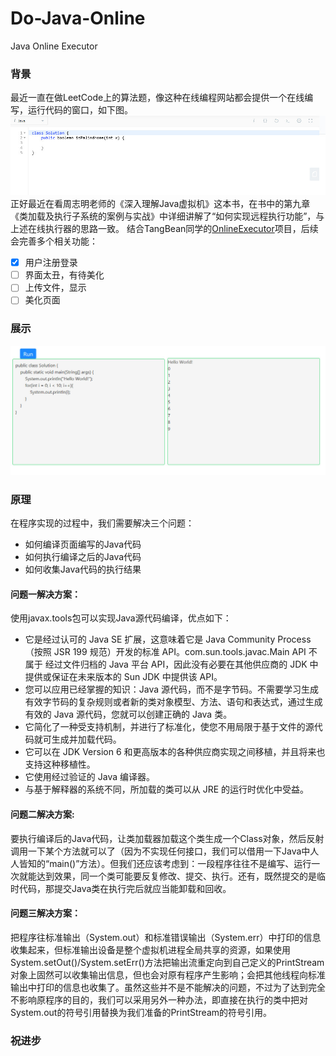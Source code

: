 # Do-Java-Online
Java Online Executor
### 背景
最近一直在做LeetCode上的算法题，像这种在线编程网站都会提供一个在线编写，运行代码的窗口，如下图。
![img/1.jpg](img/1.jpg)
正好最近在看周志明老师的《深入理解Java虚拟机》这本书，在书中的第九章《类加载及执行子系统的案例与实战》中详细讲解了“如何实现远程执行功能”，与上述在线执行器的思路一致。
结合TangBean同学的[OnlineExecutor](https://github.com/TangBean/OnlineExecutor)项目，后续会完善多个相关功能：
- [X] 用户注册登录
- [ ] 界面太丑，有待美化
- [ ] 上传文件，显示
- [ ] 美化页面
### 展示
![img/2.jpg](img/2.jpg)
### 原理
在程序实现的过程中，我们需要解决三个问题：
- 如何编译页面编写的Java代码
- 如何执行编译之后的Java代码
- 如何收集Java代码的执行结果

#### 问题一解决方案：
使用javax.tools包可以实现Java源代码编译，优点如下：
- 它是经过认可的 Java SE 扩展，这意味着它是 Java Community Process（按照 JSR 199 规范）开发的标准 API。com.sun.tools.javac.Main API 不属于 经过文件归档的 Java 平台 API，因此没有必要在其他供应商的 JDK 中提供或保证在未来版本的 Sun JDK 中提供该 API。
- 您可以应用已经掌握的知识：Java 源代码，而不是字节码。不需要学习生成有效字节码的复杂规则或者新的类对象模型、方法、语句和表达式，通过生成有效的 Java 源代码，您就可以创建正确的 Java 类。
- 它简化了一种受支持机制，并进行了标准化，使您不用局限于基于文件的源代码就可生成并加载代码。 
- 它可以在 JDK Version 6 和更高版本的各种供应商实现之间移植，并且将来也支持这种移植性。
- 它使用经过验证的 Java 编译器。
- 与基于解释器的系统不同，所加载的类可以从 JRE 的运行时优化中受益。

#### 问题二解决方案:
要执行编译后的Java代码，让类加载器加载这个类生成一个Class对象，然后反射调用一下某个方法就可以了（因为不实现任何接口，我们可以借用一下Java中人人皆知的“main()”方法）。但我们还应该考虑到：一段程序往往不是编写、运行一次就能达到效果，同一个类可能要反复修改、提交、执行。还有，既然提交的是临时代码，那提交Java类在执行完后就应当能卸载和回收。

#### 问题三解决方案：
把程序往标准输出（System.out）和标准错误输出（System.err）中打印的信息收集起来，但标准输出设备是整个虚拟机进程全局共享的资源，如果使用System.setOut()/System.setErr()方法把输出流重定向到自己定义的PrintStream对象上固然可以收集输出信息，但也会对原有程序产生影响；会把其他线程向标准输出中打印的信息也收集了。虽然这些并不是不能解决的问题，不过为了达到完全不影响原程序的目的，我们可以采用另外一种办法，即直接在执行的类中把对System.out的符号引用替换为我们准备的PrintStream的符号引用。

### 祝进步 
